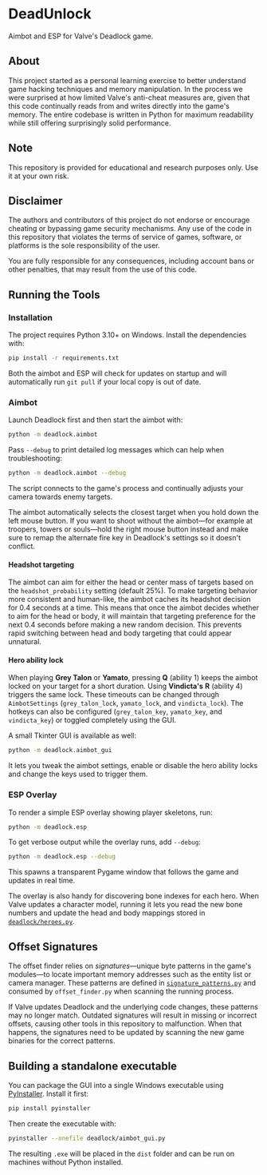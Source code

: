 # DeadUnlock

Aimbot and ESP for Valve's Deadlock game.

## About

This project started as a personal learning exercise to better understand game
hacking techniques and memory manipulation. In the process we were surprised at
how limited Valve's anti-cheat measures are, given that this code continually
reads from and writes directly into the game's memory. The entire codebase is
written in Python for maximum readability while still offering surprisingly
solid performance.

## Note

This repository is provided for educational and research purposes only. Use it at your own risk.

## Disclaimer

The authors and contributors of this project do not endorse or encourage cheating or bypassing game security mechanisms. Any use of the code in this repository that violates the terms of service of games, software, or platforms is the sole responsibility of the user.

You are fully responsible for any consequences, including account bans or other penalties, that may result from the use of this code.

## Running the Tools

### Installation

The project requires Python 3.10+ on Windows. Install the dependencies with:

```bash
pip install -r requirements.txt
```

Both the aimbot and ESP will check for updates on startup and will
automatically run ``git pull`` if your local copy is out of date.

### Aimbot

Launch Deadlock first and then start the aimbot with:

```bash
python -m deadlock.aimbot
```

Pass ``--debug`` to print detailed log messages which can help when
troubleshooting:

```bash
python -m deadlock.aimbot --debug
```

The script connects to the game's process and continually adjusts your camera
towards enemy targets.

The aimbot automatically selects the closest target when you hold down the left
mouse button. If you want to shoot without the aimbot—for example at troopers,
towers or souls—hold the right mouse button instead and make sure to remap the
alternate fire key in Deadlock's settings so it doesn't conflict.

#### Headshot targeting

The aimbot can aim for either the head or center mass of targets based on the
`headshot_probability` setting (default 25%). To make targeting behavior more
consistent and human-like, the aimbot caches its headshot decision for 0.4
seconds at a time. This means that once the aimbot decides whether to aim for
the head or body, it will maintain that targeting preference for the next 0.4
seconds before making a new random decision. This prevents rapid switching
between head and body targeting that could appear unnatural.

#### Hero ability lock

When playing **Grey Talon** or **Yamato**, pressing **Q** (ability 1) keeps the
aimbot locked on your target for a short duration. Using **Vindicta's** **R**
(ability 4) triggers the same lock. These timeouts can be changed through
``AimbotSettings`` (`grey_talon_lock`, `yamato_lock`, and `vindicta_lock`). The
hotkeys can also be configured (`grey_talon_key`, `yamato_key`, and
`vindicta_key`) or toggled completely using the GUI.

A small Tkinter GUI is available as well:

```bash
python -m deadlock.aimbot_gui
```

It lets you tweak the aimbot settings, enable or disable the hero ability
locks and change the keys used to trigger them.

### ESP Overlay

To render a simple ESP overlay showing player skeletons, run:

```bash
python -m deadlock.esp
```

To get verbose output while the overlay runs, add ``--debug``:

```bash
python -m deadlock.esp --debug
```

This spawns a transparent Pygame window that follows the game and updates in
real time.

The overlay is also handy for discovering bone indexes for each hero. When
Valve updates a character model, running it lets you read the new bone numbers
and update the head and body mappings stored in
[`deadlock/heroes.py`](deadlock/heroes.py).

## Offset Signatures

The offset finder relies on *signatures*—unique byte patterns in the game's modules—to locate
important memory addresses such as the entity list or camera manager. These patterns are
defined in [`signature_patterns.py`](signature_patterns.py) and consumed by
`offset_finder.py` when scanning the running process.

If Valve updates Deadlock and the underlying code changes, these patterns may no longer match.
Outdated signatures will result in missing or incorrect offsets, causing other tools in this
repository to malfunction. When that happens, the signatures need to be updated by scanning the
new game binaries for the correct patterns.

## Building a standalone executable

You can package the GUI into a single Windows executable using
[PyInstaller](https://pyinstaller.org/). Install it first:

```bash
pip install pyinstaller
```

Then create the executable with:

```bash
pyinstaller --onefile deadlock/aimbot_gui.py
```

The resulting `.exe` will be placed in the `dist` folder and can be run on
machines without Python installed.
